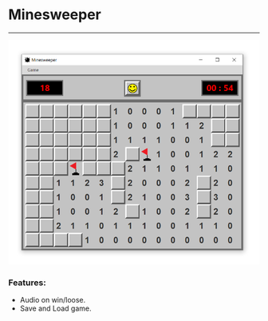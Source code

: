 # Minesweeper 

***

![alt text](https://github.com/DavidHurst/Minewseeper-Java/blob/master/Preview.PNG "Preview of game with a few flags placed")

### Features:

- Audio on win/loose.
- Save and Load game.

